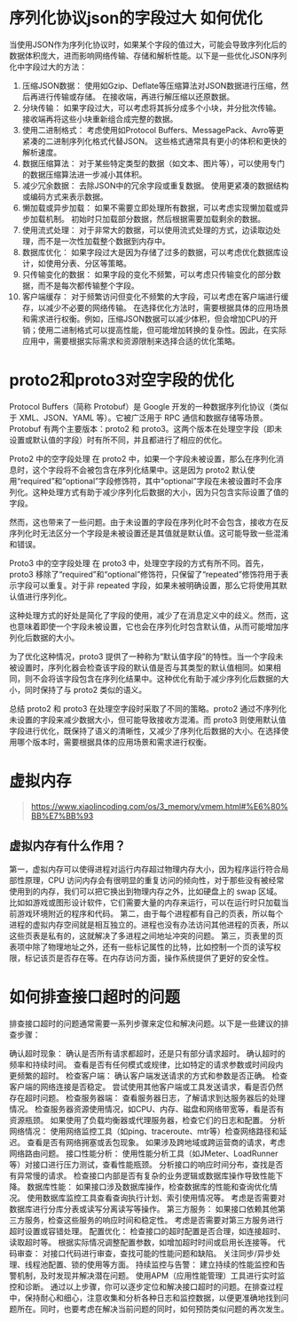# 序列化协议json的字段过大 如何优化

当使用JSON作为序列化协议时，如果某个字段的值过大，可能会导致序列化后的数据体积庞大，进而影响网络传输、存储和解析性能。以下是一些优化JSON序列化中字段过大的方法：

1. 压缩JSON数据：
使用如Gzip、Deflate等压缩算法对JSON数据进行压缩，然后再进行传输或存储。
在接收端，再进行解压缩以还原数据。
2. 分块传输：
如果字段过大，可以考虑将其拆分成多个小块，并分批次传输。
接收端再将这些小块重新组合成完整的数据。
3. 使用二进制格式：
考虑使用如Protocol Buffers、MessagePack、Avro等更紧凑的二进制序列化格式代替JSON。
这些格式通常具有更小的体积和更快的解析速度。
4. 数据压缩算法：
对于某些特定类型的数据（如文本、图片等），可以使用专门的数据压缩算法进一步减小其体积。
5. 减少冗余数据：
去除JSON中的冗余字段或重复数据。
使用更紧凑的数据结构或编码方式来表示数据。
6. 懒加载或异步加载：
如果不需要立即处理所有数据，可以考虑实现懒加载或异步加载机制。
初始时只加载部分数据，然后根据需要加载剩余的数据。
7. 使用流式处理：
对于非常大的数据，可以使用流式处理的方式，边读取边处理，而不是一次性加载整个数据到内存中。
8. 数据库优化：
如果字段过大是因为存储了过多的数据，可以考虑优化数据库设计，如使用分表、分区等策略。
9. 只传输变化的数据：
如果字段的变化不频繁，可以考虑只传输变化的部分数据，而不是每次都传输整个字段。
10. 客户端缓存：
对于频繁访问但变化不频繁的大字段，可以考虑在客户端进行缓存，以减少不必要的网络传输。
在选择优化方法时，需要根据具体的应用场景和需求进行权衡。例如，压缩JSON数据可以减少体积，但会增加CPU的开销；使用二进制格式可以提高性能，但可能增加转换的复杂性。因此，在实际应用中，需要根据实际需求和资源限制来选择合适的优化策略。


# proto2和proto3对空字段的优化

Protocol Buffers（简称 Protobuf）是 Google 开发的一种数据序列化协议（类似于 XML、JSON、YAML 等）。它被广泛用于 RPC 通信和数据存储等场景。Protobuf 有两个主要版本：proto2 和 proto3。这两个版本在处理空字段（即未设置或默认值的字段）时有所不同，并且都进行了相应的优化。

Proto2 中的空字段处理
在 proto2 中，如果一个字段未被设置，那么在序列化消息时，这个字段将不会被包含在序列化结果中。这是因为 proto2 默认使用“required”和“optional”字段修饰符，其中“optional”字段在未被设置时不会序列化。这种处理方式有助于减少序列化后数据的大小，因为只包含实际设置了值的字段。

然而，这也带来了一些问题。由于未设置的字段在序列化时不会包含，接收方在反序列化时无法区分一个字段是未被设置还是其值就是默认值。这可能导致一些混淆和错误。

Proto3 中的空字段处理
在 proto3 中，处理空字段的方式有所不同。首先，proto3 移除了“required”和“optional”修饰符，只保留了“repeated”修饰符用于表示字段可以重复。对于非 repeated 字段，如果未被明确设置，那么它将使用其默认值进行序列化。

这种处理方式的好处是简化了字段的使用，减少了在消息定义中的歧义。然而，这也意味着即使一个字段未被设置，它也会在序列化时包含默认值，从而可能增加序列化后数据的大小。

为了优化这种情况，proto3 提供了一种称为“默认值字段”的特性。当一个字段未被设置时，序列化器会检查该字段的默认值是否与其类型的默认值相同。如果相同，则不会将该字段包含在序列化结果中。这种优化有助于减少序列化后数据的大小，同时保持了与 proto2 类似的语义。

总结
proto2 和 proto3 在处理空字段时采取了不同的策略。proto2 通过不序列化未设置的字段来减少数据大小，但可能导致接收方混淆。而 proto3 则使用默认值字段进行优化，既保持了语义的清晰性，又减少了序列化后数据的大小。在选择使用哪个版本时，需要根据具体的应用场景和需求进行权衡。

# 虚拟内存
> https://www.xiaolincoding.com/os/3_memory/vmem.html#%E6%80%BB%E7%BB%93

## 虚拟内存有什么作用？

第一，虚拟内存可以使得进程对运行内存超过物理内存大小，因为程序运行符合局部性原理，CPU 访问内存会有很明显的重复访问的倾向性，对于那些没有被经常使用到的内存，我们可以把它换出到物理内存之外，比如硬盘上的 swap 区域。比如如游戏或图形设计软件，它们需要大量的内存来运行，可以在运行时只加载当前游戏环境附近的程序和代码。
第二，由于每个进程都有自己的页表，所以每个进程的虚拟内存空间就是相互独立的。进程也没有办法访问其他进程的页表，所以这些页表是私有的，这就解决了多进程之间地址冲突的问题。
第三，页表里的页表项中除了物理地址之外，还有一些标记属性的比特，比如控制一个页的读写权限，标记该页是否存在等。在内存访问方面，操作系统提供了更好的安全性。

# 如何排查接口超时的问题

排查接口超时的问题通常需要一系列步骤来定位和解决问题。以下是一些建议的排查步骤：

确认超时现象：
确认是否所有请求都超时，还是只有部分请求超时。
确认超时的频率和持续时间。
查看是否有任何模式或规律，比如特定的请求参数或时间段内更频繁的超时。
检查客户端：
确认客户端发送请求的方式和参数是否正确。
检查客户端的网络连接是否稳定。
尝试使用其他客户端或工具发送请求，看是否仍然存在超时问题。
检查服务器端：
查看服务器日志，了解请求到达服务器后的处理情况。
检查服务器资源使用情况，如CPU、内存、磁盘和网络带宽等，看是否有资源瓶颈。
如果使用了负载均衡器或代理服务器，检查它们的日志和配置。
分析网络情况：
使用网络监控工具（如ping、traceroute、mtr等）检查网络路径和延迟。
查看是否有网络拥塞或丢包现象。
如果涉及跨地域或跨运营商的请求，考虑网络路由问题。
接口性能分析：
使用性能分析工具（如JMeter、LoadRunner等）对接口进行压力测试，查看性能瓶颈。
分析接口的响应时间分布，查找是否有异常慢的请求。
检查接口内部是否有复杂的业务逻辑或数据库操作导致性能下降。
数据库性能：
如果接口涉及数据库操作，检查数据库的性能和查询优化情况。
使用数据库监控工具查看查询执行计划、索引使用情况等。
考虑是否需要对数据库进行分库分表或读写分离读写等操作。
第三方服务：
如果接口依赖其他第三方服务，检查这些服务的响应时间和稳定性。
考虑是否需要对第三方服务进行超时设置或容错处理。
配置优化：
检查接口的超时配置是否合理，如连接超时、读取超时等。
根据实际情况调整配置参数，如增加超时时间或启用长连接等。
代码审查：
对接口代码进行审查，查找可能的性能问题和缺陷。
关注同步/异步处理、线程池配置、锁的使用等方面。
持续监控与告警：
建立持续的性能监控和告警机制，及时发现并解决潜在问题。
使用APM（应用性能管理）工具进行实时监控和诊断。
通过以上步骤，你可以逐步定位和解决接口超时的问题。在排查过程中，保持耐心和细心，注意收集和分析各种日志和监控数据，以便更准确地找到问题所在。同时，也要考虑在解决当前问题的同时，如何预防类似问题的再次发生。
